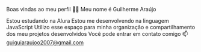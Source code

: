 Boas vindas ao meu perfil 💙💙
Meu nome é Guilherme Araújo

Estou estudando na Alura
Estou me desenvolvendo na linguagem JavaScript
Utilizo esse espaço para minha organização e compartilhamento dos meu projetos desenvolvidos
Você pode entrar em contato comigo 📫
guiguiaraujoo2007@gmail.com

